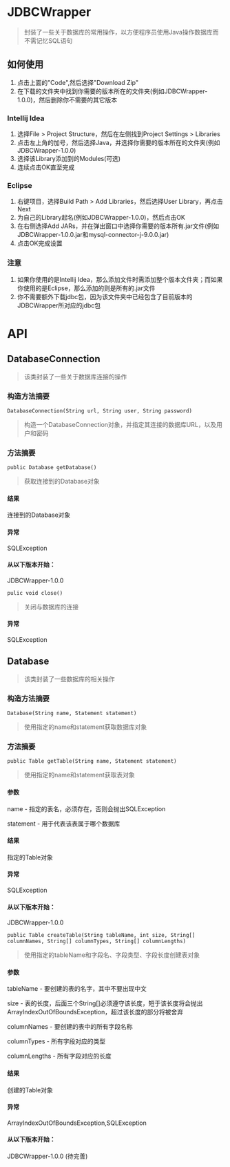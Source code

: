# JDBCWrapper
> 封装了一些关于数据库的常用操作，以方便程序员使用Java操作数据库而不需记忆SQL语句
## 如何使用
1. 点击上面的"Code",然后选择"Download Zip"
2. 在下载的文件夹中找到你需要的版本所在的文件夹(例如JDBCWrapper-1.0.0)，然后删除你不需要的其它版本
### Intellij Idea
1. 选择File >  Project Structure，然后在左侧找到Project Settings > Libraries
2. 点击左上角的加号，然后选择Java，并选择你需要的版本所在的文件夹(例如JDBCWrapper-1.0.0)
3. 选择该Library添加到的Modules(可选)
4. 连续点击OK直至完成
### Eclipse
1. 右键项目，选择Build Path > Add Libraries，然后选择User Library，再点击Next
2. 为自己的Library起名(例如JDBCWrapper-1.0.0)，然后点击OK
3. 在右侧选择Add JARs，并在弹出窗口中选择你需要的版本所有.jar文件(例如JDBCWrapper-1.0.0.jar和mysql-connector-j-9.0.0.jar)
4. 点击OK完成设置
### 注意
1. 如果你使用的是Intellij Idea，那么添加文件时需添加整个版本文件夹；而如果你使用的是Eclipse，那么添加的则是所有的.jar文件
2. 你不需要额外下载jdbc包，因为该文件夹中已经包含了目前版本的JDBCWrapper所对应的jdbc包
# API
## DatabaseConnection
> 该类封装了一些关于数据库连接的操作
### 构造方法摘要
`DatabaseConnection(String url, String user, String password)`
> 构造一个DatabaseConnection对象，并指定其连接的数据库URL，以及用户和密码
### 方法摘要
`public Database getDatabase()`
> 获取连接到的Database对象
#### 结果
连接到的Database对象
#### 异常
SQLException
#### 从以下版本开始：
JDBCWrapper-1.0.0

`pulic void close()`
> 关闭与数据库的连接
#### 异常
SQLException
## Database
> 该类封装了一些数据库的相关操作
### 构造方法摘要
`Database(String name, Statement statement)`
> 使用指定的name和statement获取数据库对象
### 方法摘要
`public Table getTable(String name, Statement statement)`
> 使用指定的name和statement获取表对象
#### 参数
name - 指定的表名，必须存在，否则会抛出SQLException

statement - 用于代表该表属于哪个数据库
#### 结果
指定的Table对象
#### 异常
SQLException
#### 从以下版本开始：
JDBCWrapper-1.0.0

`public Table createTable(String tableName, int size, String[] columnNames, String[] columnTypes, String[] columnLengths)`
> 使用指定的tableName和字段名、字段类型、字段长度创建表对象
#### 参数
tableName - 要创建的表的名字，其中不要出现中文

size - 表的长度，后面三个String[]必须遵守该长度，短于该长度将会抛出ArrayIndexOutOfBoundsException，超过该长度的部分将被舍弃

columnNames - 要创建的表中的所有字段名称

columnTypes - 所有字段对应的类型

columnLengths - 所有字段对应的长度
#### 结果
创建的Table对象
#### 异常
ArrayIndexOutOfBoundsException,SQLException
#### 从以下版本开始：
JDBCWrapper-1.0.0
(待完善)
